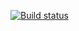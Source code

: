 [![Build status](https://ci.appveyor.com/api/projects/status/iubvr9x99wb1u3ch?svg=true)](https://ci.appveyor.com/project/Yuliyarubtsova/rest)